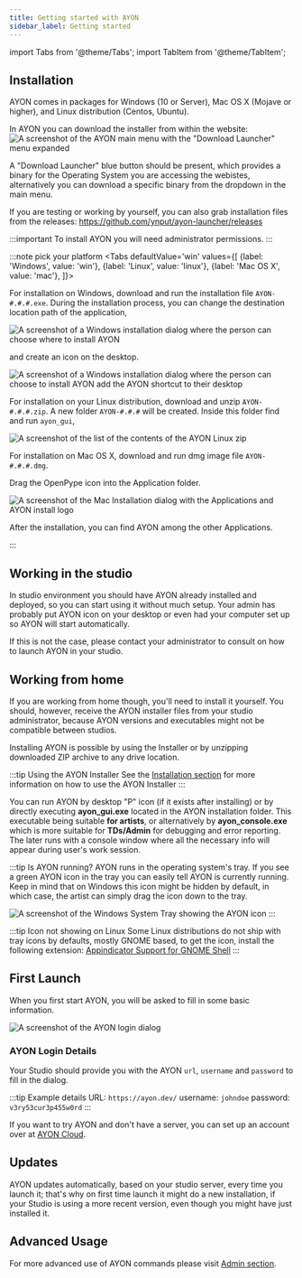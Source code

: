```yaml
---
title: Getting started with AYON
sidebar_label: Getting started
---
```


import Tabs from '@theme/Tabs';
import TabItem from '@theme/TabItem';


## Installation

AYON comes in packages for Windows (10 or Server), Mac OS X (Mojave or higher), and Linux distribution (Centos, Ubuntu).

In AYON you can download the installer from within the website:
![A screenshot of the AYON main menu with the "Download Launcher" menu expanded](assets/core/artist/ayon_download_installer.png)

A "Download Launcher" blue button should be present, which provides a binary for the Operating System you are accessing the webistes, alternatively you can download a specific binary from the dropdown in the main menu.

If you are testing or working by yourself, you can also grab installation files from the releases: https://github.com/ynput/ayon-launcher/releases

:::important
To install AYON you will need administrator permissions.
:::

:::note pick your platform
<Tabs
    defaultValue='win'
    values={[
        {label: 'Windows', value: 'win'},
        {label: 'Linux', value: 'linux'},
        {label: 'Mac OS X', value: 'mac'},
    ]}>

<TabItem value='win'>

For installation on Windows, download and run the installation file `AYON-#.#.#.exe`.
During the installation process, you can change the destination location path of the application,

![A screenshot of a Windows installation dialog where the person can choose where to install AYON](assets/core/artist/ayon_install_windows_01.png)

and create an icon on the desktop.

![A screenshot of a Windows installation dialog where the person can choose to install AYON add the AYON shortcut to their desktop](assets/core/artist/ayon_install_windows_02.png)

</TabItem>


<TabItem value='linux'>

For installation on your Linux distribution, download and unzip `AYON-#.#.#.zip`. A new folder `AYON-#.#.#` will be created.
Inside this folder find and run `ayon_gui`,

![A screenshot of the list of the contents of the AYON Linux zip](assets/core/artist/ayon_install_linux.png)

</TabItem>


<TabItem value='mac'>

For installation on Mac OS X, download and run dmg image file `AYON-#.#.#.dmg`.

Drag the OpenPype icon into the Application folder.

![A screenshot of the Mac Installation dialog with the Applications and AYON install logo](assets/core/artist/ayon_install_macos.png)

After the installation, you can find AYON among the other Applications.

</TabItem>
</Tabs>
:::


## Working in the studio

In studio environment you should have AYON already installed and deployed, so you can start using it without much setup. Your admin has probably put AYON icon on your desktop or even had your computer set up so AYON will start automatically.

If this is not the case, please contact your administrator to consult on how to launch AYON in your studio.

## Working from home

If you are working from home though, you'll need to install it yourself. You should, however, receive the AYON installer files from your studio
administrator, because AYON versions and executables might not be compatible between studios.  

Installing AYON is possible by using the Installer or by unzipping downloaded ZIP archive to any drive location.

:::tip Using the AYON Installer
See the [Installation section](#installation) for more information on how to use the AYON Installer
:::

You can run AYON by desktop "P" icon (if it exists after installing) or by directly executing **ayon_gui.exe** located in the AYON installation folder. This executable being suitable **for artists**, or alternatively by **ayon_console.exe** which is more suitable for **TDs/Admin** for debugging and error reporting. The later runs with a console window where all the necessary info will appear during user's work session.

:::tip Is AYON running?
AYON runs in the operating system's tray. If you see a green AYON icon in the tray you can easily tell AYON is currently running. Keep in mind that on Windows this icon might be hidden by default, in which case, the artist can simply drag the icon down to the tray.

![A screenshot of the Windows System Tray showing the AYON icon](assets/core/artist/artist_systray.png)
:::

:::tip Icon not showing on Linux
Some Linux distributions do not ship with tray icons by defaults, mostly GNOME based, to get the icon, install the following extension: [Appindicator Support for GNOME Shell](https://extensions.gnome.org/extension/615/appindicator-support/)
:::

## First Launch

When you first start AYON, you will be asked to fill in some basic information.

![A screenshot of the AYON login dialog](assets/core/artist/artist_login.png)

### AYON Login Details

Your Studio should provide you with the AYON `url`, `username` and `password` to fill in the dialog.

:::tip Example details
URL: `https://ayon.dev/`
username: `johndoe`
password: `v3ry53cur3p455w0rd`
:::

If you want to try AYON and don't have a server, you can set up an account over at [AYON Cloud](https://ayon.cloud/).


## Updates

AYON updates automatically, based on your studio server, every time you launch it; that's why on first time launch it might do a new installation, if your Studio is using a more recent version, even though you might have just installed it.

## Advanced Usage

For more advanced use of AYON commands please visit [Admin section](admin_desktop_run.md#commands).
